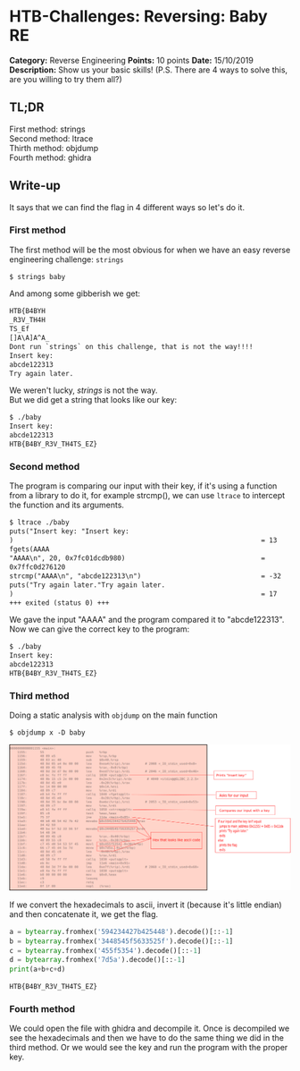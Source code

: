 # HTB-Challenges: Reversing: Baby RE
**Category:** Reverse Engineering **Points:** 10 points **Date:** 15/10/2019</br>
**Description:**
Show us your basic skills! (P.S. There are 4 ways to solve this, are you willing to try them all?)

## TL;DR
First method: strings
</br>
Second method: ltrace
</br>
Thirth method: objdump
</br>
Fourth method: ghidra

## Write-up
It says that we can find the flag in 4 different ways so let's do it.

### First method
The first method will be the most obvious for when we have an easy reverse engineering challenge: `strings`
```
$ strings baby
```
And among some gibberish we get:
```
HTB{B4BYH
_R3V_TH4H
TS_Ef
[]A\A]A^A_
Dont run `strings` on this challenge, that is not the way!!!!
Insert key:
abcde122313
Try again later.
```
We weren't lucky, *strings* is not the way.
</br>
But we did get a string that looks like our key:
```
$ ./baby
Insert key:
abcde122313
HTB{B4BY_R3V_TH4TS_EZ}
```

### Second method
The program is comparing our input with their key, if it's using a function from a library to do it, for example strcmp(), we can use `ltrace` to intercept the function and its arguments.
```
$ ltrace ./baby
puts("Insert key: "Insert key: 
)                                                              = 13
fgets(AAAA
"AAAA\n", 20, 0x7fc01dcdb980)                                  = 0x7ffc0d276120
strcmp("AAAA\n", "abcde122313\n")                              = -32
puts("Try again later."Try again later.
)                                                              = 17
+++ exited (status 0) +++
```
We gave the input "AAAA" and the program compared it to "abcde122313".
</br>
Now we can give the correct key to the program:
```
$ ./baby
Insert key:
abcde122313
HTB{B4BY_R3V_TH4TS_EZ}
```
### Third method
Doing a static analysis with `objdump` on the main function
```
$ objdump x -D baby
```
![objdump-main](./objdump_main_notes.png)

If we convert the hexadecimals to ascii, invert it (because it's little endian) and then concatenate it, we get the flag.
```python
a = bytearray.fromhex('594234427b425448').decode()[::-1]
b = bytearray.fromhex('3448545f5633525f').decode()[::-1]
c = bytearray.fromhex('455f5354').decode()[::-1]
d = bytearray.fromhex('7d5a').decode()[::-1]
print(a+b+c+d)
```
```
HTB{B4BY_R3V_TH4TS_EZ}
```

### Fourth method
We could open the file with ghidra and decompile it. Once is decompiled we see the hexadecimals and then we have to do the same thing we did in the third method. Or we would see the key and run the program with the proper key.

